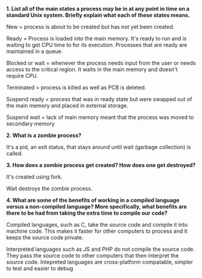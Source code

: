 **1. List all of the main states a process may be in at any point in time on a standard Unix system. Briefly explain what each of these states means.**

New = process is about to be created but has not yet been created.

Ready = Process is loaded into the main memory. It's ready to run and is waiting to get CPU time to for its execution. Processes that are ready are maintained in a queue.

Blocked or wait = whenever the process needs input from the user or needs access to the critical region. It waits in the main memory and doesn't require CPU.

Terminated = process is killed as well as PCB is deleted.

Suspend ready = process that was in ready state but were swapped out of the main memory and placed in external storage.

Suspend wait = lack of main memory meant that the process was moved to secondary memory

**2. What is a zombie process?**

It's a pid, an exit status, that stays around until wait (garbage collection) is called.

**3. How does a zombie process get created? How does one get destroyed?**

It's created using fork.

Wait destroys the zombie process.

**4. What are some of the benefits of working in a compiled language versus a non-compiled language? More specifically, what benefits are there to be had from taking the extra time to compile our code?**

Compiled languages, such as C, take the source code and compile it into machine code.
This makes it faster for other computers to process and it keeps the source code private.

Interpreted languages such as JS and PHP do not compile the source code. They pass the source code to other computers that then interpret the source code.
Intepreted languages are cross-platform compatable, simpler to test and easier to debug
